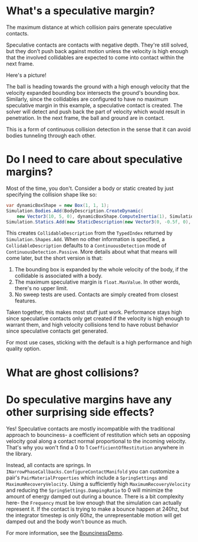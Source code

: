 # What's a speculative margin?
The maximum distance at which collision pairs generate speculative contacts.

Speculative contacts are contacts with negative depth. They're still solved, but they don't push back against motion unless the velocity is high enough that the involved collidables are expected to come into contact within the next frame.

Here's a picture!

The ball is heading towards the ground with a high enough velocity that the velocity expanded bounding box intersects the ground's bounding box. Similarly, since the collidables are configured to have no maximum speculative margin in this example, a speculative contact is created. The solver will detect and push back the part of velocity which would result in penetration. In the next frame, the ball and ground are in contact.

This is a form of continuous collision detection in the sense that it can avoid bodies tunneling through each other.

# Do I need to care about speculative margins?
Most of the time, you don't. Consider a body or static created by just specifying the collision shape like so:
```cs
var dynamicBoxShape = new Box(1, 1, 1);
Simulation.Bodies.Add(BodyDescription.CreateDynamic(
    new Vector3(10, 5, 0), dynamicBoxShape.ComputeInertia(1), Simulation.Shapes.Add(dynamicBoxShape), 0.01f));
Simulation.Statics.Add(new StaticDescription(new Vector3(0, -0.5f, 0), Simulation.Shapes.Add(new Box(2500, 1, 2500))));
```
This creates `CollidableDescription` from the `TypedIndex` returned by `Simulation.Shapes.Add`. When no other information is specified, a `CollidableDescription` defaults to a `ContinuousDetection` mode of `ContinuousDetection.Passive`. More details about what that means will come later, but the short version is that:
1. The bounding box is expanded by the whole velocity of the body, if the collidable is associated with a body.
2. The maximum speculative margin is `float.MaxValue`. In other words, there's no upper limit.
3. No sweep tests are used. Contacts are simply created from closest features.

Taken together, this makes most stuff just work. Performance stays high since speculative contacts only get created if the velocity is high enough to warrant them, and high velocity collisions tend to have robust behavior since speculative contacts get generated.

For most use cases, sticking with the default is a high performance and high quality option.

# What are ghost collisions?

# Do speculative margins have any other surprising side effects?
Yes! Speculative contacts are mostly incompatible with the traditional approach to bounciness- a coefficient of restitution which sets an opposing velocity goal along a contact normal proportional to the incoming velocity. That's why you won't find a 0 to 1 `CoefficientOfRestitution` anywhere in the library.

Instead, all contacts are springs. In `INarrowPhaseCallbacks.ConfigureContactManifold` you can customize a pair's  `PairMaterialProperties` which include a `SpringSettings` and `MaximumRecoveryVelocity`. Using a sufficiently high `MaximumRecoveryVelocity` and reducing the `SpringSettings.DampingRatio` to 0 will minimize the amount of energy damped out during a bounce. There is a bit complexity here- the `Frequency` must be low enough that the simulation can actually represent it. If the contact is trying to make a bounce happen at 240hz, but the integrator timestep is only 60hz, the unrepresentable motion will get damped out and the body won't bounce as much.

For more information, see the [BouncinessDemo](../Demos/Demos/BouncinessDemo.cs).

